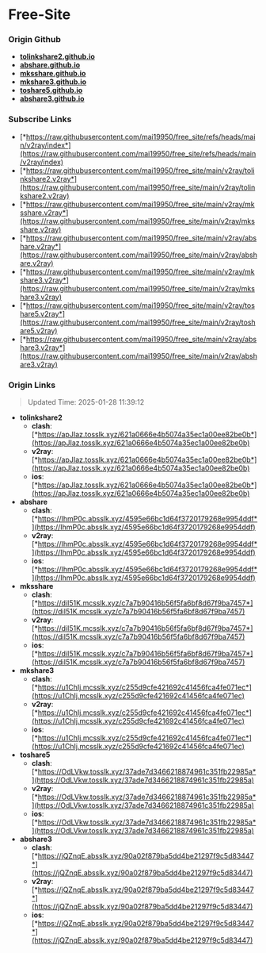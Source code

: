 # Free-Site

### Origin Github

- [**tolinkshare2.github.io**](https://github.com/tolinkshare2/tolinkshare2.github.io)
- [**abshare.github.io**](https://github.com/abshare/abshare.github.io)
- [**mksshare.github.io**](https://github.com/mksshare/mksshare.github.io)
- [**mkshare3.github.io**](https://github.com/mkshare3/mkshare3.github.io)
- [**toshare5.github.io**](https://github.com/toshare5/toshare5.github.io)
- [**abshare3.github.io**](https://github.com/abshare3/abshare3.github.io)

### Subscribe Links

- [*https://raw.githubusercontent.com/mai19950/free_site/refs/heads/main/v2ray/index*](https://raw.githubusercontent.com/mai19950/free_site/refs/heads/main/v2ray/index)
- [*https://raw.githubusercontent.com/mai19950/free_site/main/v2ray/tolinkshare2.v2ray*](https://raw.githubusercontent.com/mai19950/free_site/main/v2ray/tolinkshare2.v2ray)
- [*https://raw.githubusercontent.com/mai19950/free_site/main/v2ray/mksshare.v2ray*](https://raw.githubusercontent.com/mai19950/free_site/main/v2ray/mksshare.v2ray)
- [*https://raw.githubusercontent.com/mai19950/free_site/main/v2ray/abshare.v2ray*](https://raw.githubusercontent.com/mai19950/free_site/main/v2ray/abshare.v2ray)
- [*https://raw.githubusercontent.com/mai19950/free_site/main/v2ray/mkshare3.v2ray*](https://raw.githubusercontent.com/mai19950/free_site/main/v2ray/mkshare3.v2ray)
- [*https://raw.githubusercontent.com/mai19950/free_site/main/v2ray/toshare5.v2ray*](https://raw.githubusercontent.com/mai19950/free_site/main/v2ray/toshare5.v2ray)
- [*https://raw.githubusercontent.com/mai19950/free_site/main/v2ray/abshare3.v2ray*](https://raw.githubusercontent.com/mai19950/free_site/main/v2ray/abshare3.v2ray)

### Origin Links

> Updated Time: 2025-01-28 11:39:12

- **tolinkshare2**
  - **clash**: [*https://apJIaz.tosslk.xyz/621a0666e4b5074a35ec1a00ee82be0b*](https://apJIaz.tosslk.xyz/621a0666e4b5074a35ec1a00ee82be0b)
  - **v2ray**: [*https://apJIaz.tosslk.xyz/621a0666e4b5074a35ec1a00ee82be0b*](https://apJIaz.tosslk.xyz/621a0666e4b5074a35ec1a00ee82be0b)
  - **ios**: [*https://apJIaz.tosslk.xyz/621a0666e4b5074a35ec1a00ee82be0b*](https://apJIaz.tosslk.xyz/621a0666e4b5074a35ec1a00ee82be0b)
- **abshare**
  - **clash**: [*https://IhmP0c.absslk.xyz/4595e66bc1d64f3720179268e9954ddf*](https://IhmP0c.absslk.xyz/4595e66bc1d64f3720179268e9954ddf)
  - **v2ray**: [*https://IhmP0c.absslk.xyz/4595e66bc1d64f3720179268e9954ddf*](https://IhmP0c.absslk.xyz/4595e66bc1d64f3720179268e9954ddf)
  - **ios**: [*https://IhmP0c.absslk.xyz/4595e66bc1d64f3720179268e9954ddf*](https://IhmP0c.absslk.xyz/4595e66bc1d64f3720179268e9954ddf)
- **mksshare**
  - **clash**: [*https://diI51K.mcsslk.xyz/c7a7b90416b56f5fa6bf8d67f9ba7457*](https://diI51K.mcsslk.xyz/c7a7b90416b56f5fa6bf8d67f9ba7457)
  - **v2ray**: [*https://diI51K.mcsslk.xyz/c7a7b90416b56f5fa6bf8d67f9ba7457*](https://diI51K.mcsslk.xyz/c7a7b90416b56f5fa6bf8d67f9ba7457)
  - **ios**: [*https://diI51K.mcsslk.xyz/c7a7b90416b56f5fa6bf8d67f9ba7457*](https://diI51K.mcsslk.xyz/c7a7b90416b56f5fa6bf8d67f9ba7457)
- **mkshare3**
  - **clash**: [*https://u1ChIj.mcsslk.xyz/c255d9cfe421692c41456fca4fe071ec*](https://u1ChIj.mcsslk.xyz/c255d9cfe421692c41456fca4fe071ec)
  - **v2ray**: [*https://u1ChIj.mcsslk.xyz/c255d9cfe421692c41456fca4fe071ec*](https://u1ChIj.mcsslk.xyz/c255d9cfe421692c41456fca4fe071ec)
  - **ios**: [*https://u1ChIj.mcsslk.xyz/c255d9cfe421692c41456fca4fe071ec*](https://u1ChIj.mcsslk.xyz/c255d9cfe421692c41456fca4fe071ec)
- **toshare5**
  - **clash**: [*https://OdLVkw.tosslk.xyz/37ade7d3466218874961c351fb22985a*](https://OdLVkw.tosslk.xyz/37ade7d3466218874961c351fb22985a)
  - **v2ray**: [*https://OdLVkw.tosslk.xyz/37ade7d3466218874961c351fb22985a*](https://OdLVkw.tosslk.xyz/37ade7d3466218874961c351fb22985a)
  - **ios**: [*https://OdLVkw.tosslk.xyz/37ade7d3466218874961c351fb22985a*](https://OdLVkw.tosslk.xyz/37ade7d3466218874961c351fb22985a)
- **abshare3**
  - **clash**: [*https://jQZnqE.absslk.xyz/90a02f879ba5dd4be21297f9c5d83447*](https://jQZnqE.absslk.xyz/90a02f879ba5dd4be21297f9c5d83447)
  - **v2ray**: [*https://jQZnqE.absslk.xyz/90a02f879ba5dd4be21297f9c5d83447*](https://jQZnqE.absslk.xyz/90a02f879ba5dd4be21297f9c5d83447)
  - **ios**: [*https://jQZnqE.absslk.xyz/90a02f879ba5dd4be21297f9c5d83447*](https://jQZnqE.absslk.xyz/90a02f879ba5dd4be21297f9c5d83447)
